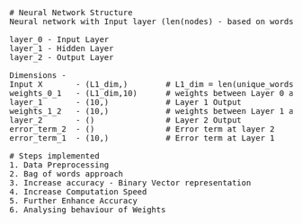 <pre>
# Neural Network Structure
Neural network with Input layer (len(nodes) - based on words trained), 1 hidden layer (10 nodes) and Output layer (1 node)  
  
layer_0 - Input Layer  
layer_1 - Hidden Layer  
layer_2 - Output Layer  
  
Dimensions -  
Input X       - (L1_dim,)        # L1_dim = len(unique_words)  
weights_0_1   - (L1_dim,10)      # weights between Layer 0 and Layer 1  
layer_1       - (10,)            # Layer 1 Output  
weights_1_2   - (10,)            # weights between Layer 1 and Layer 2  
layer_2       - ()               # Layer 2 Output  
error_term_2  - ()               # Error term at layer 2  
error_term_1  - (10,)            # Error term at Layer 1  
  
# Steps implemented
1. Data Preprocessing
2. Bag of words approach
3. Increase accuracy - Binary Vector representation
4. Increase Computation Speed
5. Further Enhance Accuracy
6. Analysing behaviour of Weights
</pre>
